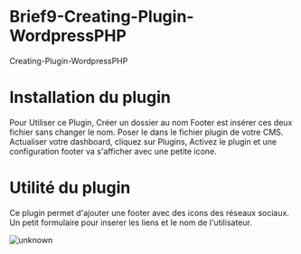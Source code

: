 # Brief9-Creating-Plugin-WordpressPHP
Creating-Plugin-WordpressPHP


# Installation du plugin

Pour Utiliser ce Plugin, Créer un dossier au nom Footer est insérer ces deux fichier sans changer le nom. Poser le dans le fichier plugin de votre CMS. 
Actualiser votre dashboard, cliquez sur Plugins, Activez le plugin et une configuration footer va s'afficher avec une petite icone. 

# Utilité du plugin

Ce plugin permet d'ajouter une footer avec des icons des réseaux sociaux. Un petit formulaire pour inserer les liens et le nom de l'utilisateur.

![unknown](https://user-images.githubusercontent.com/57509402/123783264-17420f80-d8ce-11eb-91d7-6567f0976ecd.png)
